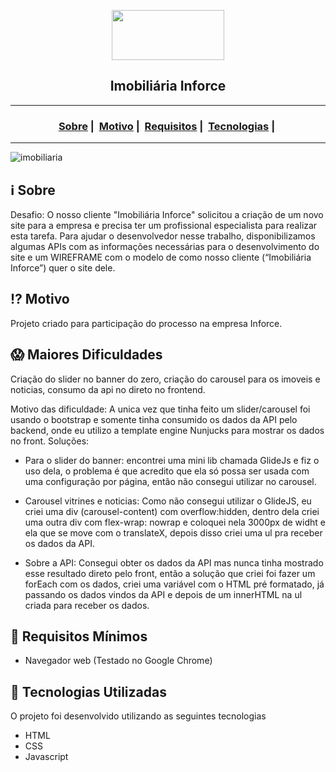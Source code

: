 <p align="center">
	  <img src="https://user-images.githubusercontent.com/63763269/94968823-fc29a700-04d7-11eb-8dbb-2b04906eeef0.png" width="180px" height="80px"/></p>
</div>

<h2 align="center">Imobiliária Inforce</h2>

___



<h3 align="center">
  <a href="#information_source-sobre">Sobre</a>&nbsp;|&nbsp;
  <a href="#interrobang-motivo">Motivo</a>&nbsp;|&nbsp;
  <a href="#seedling-requisitos-mínimos">Requisitos</a>&nbsp;|&nbsp;
  <a href="#rocket-tecnologias-utilizadas">Tecnologias</a>&nbsp;|&nbsp;
</h3>

___

![imobiliaria](https://user-images.githubusercontent.com/63763269/94968778-ea480400-04d7-11eb-879f-78417101b6ef.png)

## :information_source: Sobre

Desafio: O nosso cliente "Imobiliária Inforce" solicitou a criação de um novo site para a empresa e precisa ter um profissional especialista para realizar esta tarefa. Para ajudar o desenvolvedor nesse trabalho, disponibilizamos algumas APIs com as informações necessárias para o desenvolvimento do site e um WIREFRAME com o modelo de como nosso cliente (“Imobiliária Inforce”) quer o site dele.

## :interrobang: Motivo

Projeto criado para participação do processo na empresa Inforce.

## :scream: Maiores Dificuldades

Criação do slider no banner do zero, criação do carousel para os imoveis e noticias, consumo da api no direto no frontend.

Motivo das dificuldade: A unica vez que tinha feito um slider/carousel foi usando o bootstrap e somente tinha consumido os dados da API pelo backend, onde eu utilizo a template engine Nunjucks para mostrar os dados no front. 
Soluções: 
- Para o slider do banner: encontrei uma mini lib chamada GlideJs e fiz o uso dela, o problema é que acredito que ela só possa ser usada com uma configuração por página, então não consegui utilizar no carousel.

- Carousel vitrines e noticias: Como não consegui utilizar o GlideJS, eu criei uma div (carousel-content) com overflow:hidden, dentro dela criei uma outra div com flex-wrap: nowrap e coloquei nela 3000px de widht e ela que se move com o translateX, depois disso criei uma ul pra receber os dados da API.
	
- Sobre a API: Consegui obter os dados da API mas nunca tinha mostrado esse resultado direto pelo front, então a solução que criei foi fazer um forEach com  os dados, criei uma variável com o HTML pré formatado, já passando os dados vindos da API e depois de um innerHTML na ul criada para receber os dados.

## :seedling: Requisitos Mínimos

- Navegador web (Testado no Google Chrome)



## :rocket: Tecnologias Utilizadas 

O projeto foi desenvolvido utilizando as seguintes tecnologias

- HTML
- CSS
- Javascript

